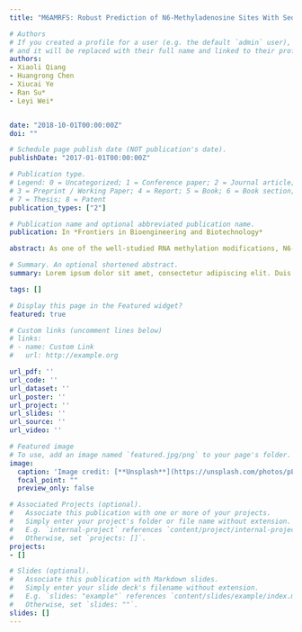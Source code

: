```yaml
---
title: "M6AMRFS: Robust Prediction of N6-Methyladenosine Sites With Sequence-Based Features in Multiple Species"

# Authors
# If you created a profile for a user (e.g. the default `admin` user), write the username (folder name) here 
# and it will be replaced with their full name and linked to their profile.
authors:
- Xiaoli Qiang
- Huangrong Chen
- Xiucai Ye
- Ran Su*
- Leyi Wei*


date: "2018-10-01T00:00:00Z"
doi: ""

# Schedule page publish date (NOT publication's date).
publishDate: "2017-01-01T00:00:00Z"

# Publication type.
# Legend: 0 = Uncategorized; 1 = Conference paper; 2 = Journal article;
# 3 = Preprint / Working Paper; 4 = Report; 5 = Book; 6 = Book section;
# 7 = Thesis; 8 = Patent
publication_types: ["2"]

# Publication name and optional abbreviated publication name.
publication: In *Frontiers in Bioengineering and Biotechnology*

abstract: As one of the well-studied RNA methylation modifications, N6-methyladenosine (m 6 A) plays important roles in various biological progresses, such as RNA splicing and degradation, etc. Identification of m 6 A sites is fundamentally important for better understanding of their functional mechanisms. Recently, machine learning based prediction methods have emerged as an effective approach for fast and accurate identification of m 6 A sites. In this paper, we proposed “M6AMRFS”, a new machine learning based predictor for the identification of m 6 A sites. In this predictor, we exploited a new feature representation algorithm to encode RNA sequences with two feature descriptors (dinucleotide binary encoding and Local position-specific dinucleotide frequency), and used the F-score algorithm combined with SFS (Sequential Forward Search) to enhance the feature representation ability. To predict m 6 A sites, we employed the eXtreme Gradient Boosting (XGBoost) algorithm to build a predictive model. Benchmarking results showed that the proposed predictor is competitive with the state-of-the art predictors. Importantly, robust predictions for multiple species by our predictor demonstrate that our predictive models have strong generalization ability. To the best of our knowledge, M6AMRFS is the first tool that can be used for the identification of m 6 A sites in multiple species. To facilitate the use of our predictor, we have established a user-friendly webserver with the implementation of M6AMRFS, which is currently available in http//server.malab.cn/M6AMRFS/. We anticipate that it will be a useful tool for the relevant research of m 6 A sites.

# Summary. An optional shortened abstract.
summary: Lorem ipsum dolor sit amet, consectetur adipiscing elit. Duis posuere tellus ac convallis placerat. Proin tincidunt magna sed ex sollicitudin condimentum.

tags: []

# Display this page in the Featured widget?
featured: true

# Custom links (uncomment lines below)
# links:
# - name: Custom Link
#   url: http://example.org

url_pdf: ''
url_code: ''
url_dataset: ''
url_poster: ''
url_project: ''
url_slides: ''
url_source: ''
url_video: ''

# Featured image
# To use, add an image named `featured.jpg/png` to your page's folder. 
image:
  caption: 'Image credit: [**Unsplash**](https://unsplash.com/photos/pLCdAaMFLTE)'
  focal_point: ""
  preview_only: false

# Associated Projects (optional).
#   Associate this publication with one or more of your projects.
#   Simply enter your project's folder or file name without extension.
#   E.g. `internal-project` references `content/project/internal-project/index.md`.
#   Otherwise, set `projects: []`.
projects:
- []

# Slides (optional).
#   Associate this publication with Markdown slides.
#   Simply enter your slide deck's filename without extension.
#   E.g. `slides: "example"` references `content/slides/example/index.md`.
#   Otherwise, set `slides: ""`.
slides: []
---
```


